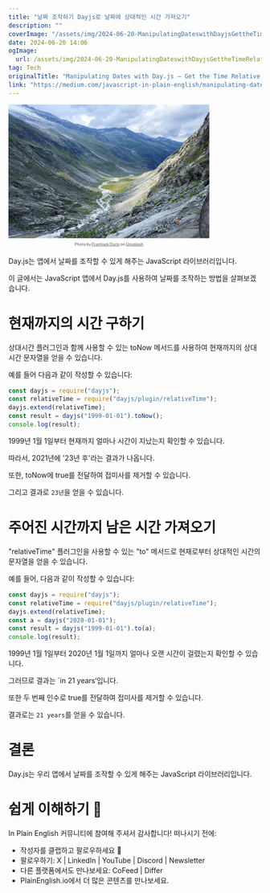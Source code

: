 ```yaml
---
title: "날짜 조작하기 Dayjs로 날짜에 상대적인 시간 가져오기"
description: ""
coverImage: "/assets/img/2024-06-20-ManipulatingDateswithDayjsGettheTimeRelativetoaDate_0.png"
date: 2024-06-20 14:06
ogImage: 
  url: /assets/img/2024-06-20-ManipulatingDateswithDayjsGettheTimeRelativetoaDate_0.png
tag: Tech
originalTitle: "Manipulating Dates with Day.js — Get the Time Relative to a Date"
link: "https://medium.com/javascript-in-plain-english/manipulating-dates-with-day-js-get-the-time-to-a-date-efcb149945ab"
---
```




![Day.js로 날짜 조작하기](/assets/img/2024-06-20-ManipulatingDateswithDayjsGettheTimeRelativetoaDate_0.png)

Day.js는 앱에서 날짜를 조작할 수 있게 해주는 JavaScript 라이브러리입니다.

이 글에서는 JavaScript 앱에서 Day.js를 사용하여 날짜를 조작하는 방법을 살펴보겠습니다.

# 현재까지의 시간 구하기


<div class="content-ad"></div>

상대시간 플러그인과 함께 사용할 수 있는 toNow 메서드를 사용하여 현재까지의 상대 시간 문자열을 얻을 수 있습니다.

예를 들어 다음과 같이 작성할 수 있습니다:

```js
const dayjs = require("dayjs");
const relativeTime = require("dayjs/plugin/relativeTime");
dayjs.extend(relativeTime);
const result = dayjs("1999-01-01").toNow();
console.log(result);
```

1999년 1월 1일부터 현재까지 얼마나 시간이 지났는지 확인할 수 있습니다.

<div class="content-ad"></div>

따라서, 2021년에 '23년 후'라는 결과가 나옵니다.

또한, toNow에 true를 전달하여 접미사를 제거할 수 있습니다.

그리고 결과로 `23년`을 얻을 수 있습니다.

# 주어진 시간까지 남은 시간 가져오기

<div class="content-ad"></div>

"relativeTime" 플러그인을 사용할 수 있는 "to" 메서드로 현재로부터 상대적인 시간의 문자열을 얻을 수 있습니다.

예를 들어, 다음과 같이 작성할 수 있습니다:

```js
const dayjs = require("dayjs");
const relativeTime = require("dayjs/plugin/relativeTime");
dayjs.extend(relativeTime);
const a = dayjs("2020-01-01");
const result = dayjs("1999-01-01").to(a);
console.log(result);
```

1999년 1월 1일부터 2020년 1월 1일까지 얼마나 오랜 시간이 걸렸는지 확인할 수 있습니다.

<div class="content-ad"></div>

그러므로 결과는 `in 21 years‘입니다.

또한 두 번째 인수로 true를 전달하여 접미사를 제거할 수 있습니다.

결과로는 `21 years`를 얻을 수 있습니다.

# 결론

<div class="content-ad"></div>

Day.js는 우리 앱에서 날짜를 조작할 수 있게 해주는 JavaScript 라이브러리입니다.

# 쉽게 이해하기 🚀

In Plain English 커뮤니티에 참여해 주셔서 감사합니다! 떠나시기 전에:

- 작성자를 클랩하고 팔로우하세요 ️👏️️
- 팔로우하기: X | LinkedIn | YouTube | Discord | Newsletter
- 다른 플랫폼에서도 만나보세요: CoFeed | Differ
- PlainEnglish.io에서 더 많은 콘텐츠를 만나보세요.
